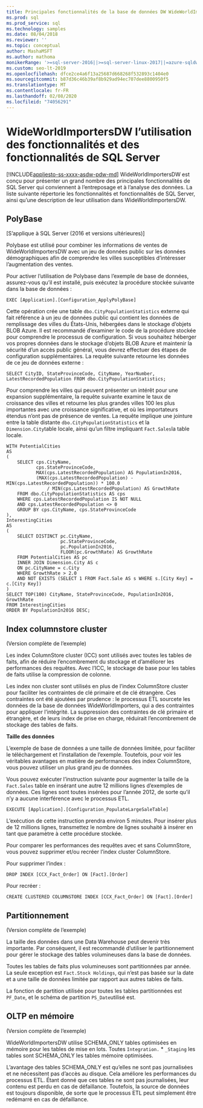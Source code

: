 ```yaml
---
title: Principales fonctionnalités de la base de données DW WideWorldImporters
ms.prod: sql
ms.prod_service: sql
ms.technology: samples
ms.date: 08/04/2018
ms.reviewer: ''
ms.topic: conceptual
author: MashaMSFT
ms.author: mathoma
monikerRange: '>=sql-server-2016||>=sql-server-linux-2017||=azure-sqldw-latest||>=aps-pdw-2016||=sqlallproducts-allversions||=azuresqldb-mi-current'
ms.custom: seo-lt-2019
ms.openlocfilehash: dfce2ce4a6f13a25687d668268f532893c1404e0
ms.sourcegitcommit: b87d36c46b39af8b929ad94ec707dee8800950f5
ms.translationtype: MT
ms.contentlocale: fr-FR
ms.lasthandoff: 02/08/2020
ms.locfileid: "74056291"
---
```

# <a name="wideworldimportersdw-use-of-sql-server-features-and-capabilities"></a>WideWorldImportersDW l’utilisation des fonctionnalités et des fonctionnalités de SQL Server
[!INCLUDE[appliesto-ss-xxxx-asdw-pdw-md](../includes/appliesto-ss-xxxx-asdw-pdw-md.md)]
WideWorldImportersDW est conçu pour présenter un grand nombre des principales fonctionnalités de SQL Server qui conviennent à l’entreposage et à l’analyse des données. La liste suivante répertorie les fonctionnalités et fonctionnalités de SQL Server, ainsi qu’une description de leur utilisation dans WideWorldImportersDW.

## <a name="polybase"></a>PolyBase

[S’applique à SQL Server (2016 et versions ultérieures)]

Polybase est utilisé pour combiner les informations de ventes de WideWorldImportersDW avec un jeu de données public sur les données démographiques afin de comprendre les villes susceptibles d’intéresser l’augmentation des ventes.

Pour activer l’utilisation de Polybase dans l’exemple de base de données, assurez-vous qu’il est installé, puis exécutez la procédure stockée suivante dans la base de données :

    EXEC [Application].[Configuration_ApplyPolyBase]

Cette opération crée une table `dbo.CityPopulationStatistics` externe qui fait référence à un jeu de données public qui contient les données de remplissage des villes du États-Unis, hébergées dans le stockage d’objets BLOB Azure. Il est recommandé d’examiner le code de la procédure stockée pour comprendre le processus de configuration. Si vous souhaitez héberger vos propres données dans le stockage d’objets BLOB Azure et maintenir la sécurité d’un accès public général, vous devrez effectuer des étapes de configuration supplémentaires. La requête suivante retourne les données de ce jeu de données externe :

    SELECT CityID, StateProvinceCode, CityName, YearNumber, LatestRecordedPopulation FROM dbo.CityPopulationStatistics;

Pour comprendre les villes qui peuvent présenter un intérêt pour une expansion supplémentaire, la requête suivante examine le taux de croissance des villes et retourne les plus grandes villes 100 les plus importantes avec une croissance significative, et où les importateurs étendus n’ont pas de présence de ventes. La requête implique une jointure entre la table distante `dbo.CityPopulationStatistics` et la `Dimension.City`table locale, ainsi qu’un filtre impliquant `Fact.Sales`la table locale.

    WITH PotentialCities
    AS
    (
        SELECT cps.CityName,
               cps.StateProvinceCode,
               MAX(cps.LatestRecordedPopulation) AS PopulationIn2016,
               (MAX(cps.LatestRecordedPopulation) - MIN(cps.LatestRecordedPopulation)) * 100.0
                   / MIN(cps.LatestRecordedPopulation) AS GrowthRate
        FROM dbo.CityPopulationStatistics AS cps
        WHERE cps.LatestRecordedPopulation IS NOT NULL
        AND cps.LatestRecordedPopulation <> 0
        GROUP BY cps.CityName, cps.StateProvinceCode
    ),
    InterestingCities
    AS
    (
        SELECT DISTINCT pc.CityName,
                        pc.StateProvinceCode,
                        pc.PopulationIn2016,
                        FLOOR(pc.GrowthRate) AS GrowthRate
        FROM PotentialCities AS pc
        INNER JOIN Dimension.City AS c
        ON pc.CityName = c.City
        WHERE GrowthRate > 2.0
        AND NOT EXISTS (SELECT 1 FROM Fact.Sale AS s WHERE s.[City Key] = c.[City Key])
    )
    SELECT TOP(100) CityName, StateProvinceCode, PopulationIn2016, GrowthRate
    FROM InterestingCities
    ORDER BY PopulationIn2016 DESC;

## <a name="clustered-columnstore-indexes"></a>Index columnstore cluster

(Version complète de l’exemple)

Les index ColumnStore cluster (ICC) sont utilisés avec toutes les tables de faits, afin de réduire l’encombrement du stockage et d’améliorer les performances des requêtes. Avec l’ICC, le stockage de base pour les tables de faits utilise la compression de colonne.

Les index non cluster sont utilisés en plus de l’index ColumnStore cluster pour faciliter les contraintes de clé primaire et de clé étrangère. Ces contraintes ont été ajoutées par prudence : le processus ETL sourcete les données de la base de données WideWorldImporters, qui a des contraintes pour appliquer l’intégrité. La suppression des contraintes de clé primaire et étrangère, et de leurs index de prise en charge, réduirait l’encombrement de stockage des tables de faits.

**Taille des données**

L’exemple de base de données a une taille de données limitée, pour faciliter le téléchargement et l’installation de l’exemple. Toutefois, pour voir les véritables avantages en matière de performances des index ColumnStore, vous pouvez utiliser un plus grand jeu de données.

Vous pouvez exécuter l’instruction suivante pour augmenter la taille de la `Fact.Sales` table en insérant une autre 12 millions lignes d’exemples de données. Ces lignes sont toutes insérées pour l’année 2012, de sorte qu’il n’y a aucune interférence avec le processus ETL.

    EXECUTE [Application].[Configuration_PopulateLargeSaleTable]

L’exécution de cette instruction prendra environ 5 minutes. Pour insérer plus de 12 millions lignes, transmettez le nombre de lignes souhaité à insérer en tant que paramètre à cette procédure stockée.

Pour comparer les performances des requêtes avec et sans ColumnStore, vous pouvez supprimer et/ou recréer l’index cluster ColumnStore.

Pour supprimer l’index :

    DROP INDEX [CCX_Fact_Order] ON [Fact].[Order]

Pour recréer :

    CREATE CLUSTERED COLUMNSTORE INDEX [CCX_Fact_Order] ON [Fact].[Order]

## <a name="partitioning"></a>Partitionnement

(Version complète de l’exemple)

La taille des données dans une Data Warehouse peut devenir très importante. Par conséquent, il est recommandé d’utiliser le partitionnement pour gérer le stockage des tables volumineuses dans la base de données.

Toutes les tables de faits plus volumineuses sont partitionnées par année. La seule exception est `Fact.Stock Holdings`, qui n’est pas basée sur la date et a une taille de données limitée par rapport aux autres tables de faits.

La fonction de partition utilisée pour toutes les tables partitionnées est `PF_Date`, et le schéma de partition `PS_Date`utilisé est.

## <a name="in-memory-oltp"></a>OLTP en mémoire

(Version complète de l’exemple)

WideWorldImportersDW utilise SCHEMA_ONLY tables optimisées en mémoire pour les tables de mise en lots. Toutes `Integration.` * `_Staging` les tables sont SCHEMA_ONLY les tables mémoire optimisées.

L’avantage des tables SCHEMA_ONLY est qu’elles ne sont pas journalisées et ne nécessitent pas d’accès au disque. Cela améliore les performances du processus ETL. Étant donné que ces tables ne sont pas journalisées, leur contenu est perdu en cas de défaillance. Toutefois, la source de données est toujours disponible, de sorte que le processus ETL peut simplement être redémarré en cas de défaillance.
